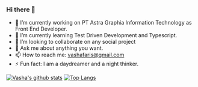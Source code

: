 ### Hi there 👋

- 🔭 I’m currently working on PT Astra Graphia Information Technology as Front End Developer.
- 🌱 I’m currently learning Test Driven Development and Typescript.
- 👯 I’m looking to collaborate on any social project
- 💬 Ask me about anything you want.
- 📫 How to reach me: vashafaris@gmail.com
- ⚡ Fun fact: I am a daydreamer and a night thinker.


[![Vasha's github stats](https://github-readme-stats.vercel.app/api?username=vashafaris)](https://github.com/vashafaris/github-readme-stats)
[![Top Langs](https://github-readme-stats.vercel.app/api/top-langs/?username=vashafaris&layout=compact)](https://github.com/vashafaris/github-readme-stats)
